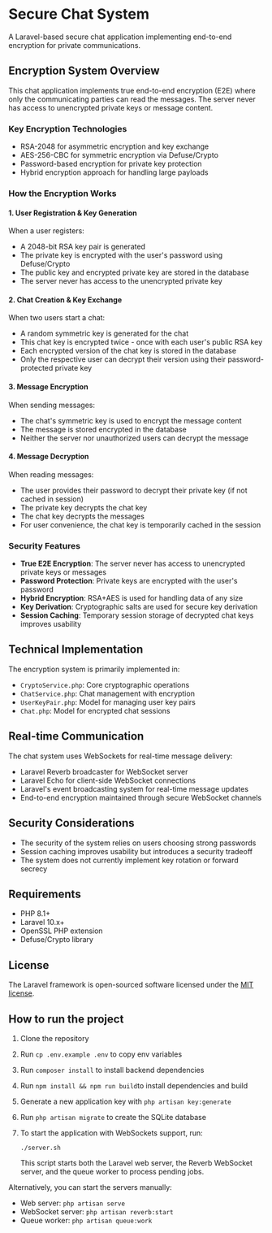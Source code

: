 # Secure Chat System

A Laravel-based secure chat application implementing end-to-end encryption for private communications.

## Encryption System Overview

This chat application implements true end-to-end encryption (E2E) where only the communicating parties can read the messages. The server never has access to unencrypted private keys or message content.

### Key Encryption Technologies

- RSA-2048 for asymmetric encryption and key exchange
- AES-256-CBC for symmetric encryption via Defuse/Crypto
- Password-based encryption for private key protection
- Hybrid encryption approach for handling large payloads

### How the Encryption Works

#### 1. User Registration & Key Generation

When a user registers:
- A 2048-bit RSA key pair is generated
- The private key is encrypted with the user's password using Defuse/Crypto
- The public key and encrypted private key are stored in the database
- The server never has access to the unencrypted private key

#### 2. Chat Creation & Key Exchange

When two users start a chat:
- A random symmetric key is generated for the chat
- This chat key is encrypted twice - once with each user's public RSA key
- Each encrypted version of the chat key is stored in the database
- Only the respective user can decrypt their version using their password-protected private key

#### 3. Message Encryption

When sending messages:
- The chat's symmetric key is used to encrypt the message content
- The message is stored encrypted in the database
- Neither the server nor unauthorized users can decrypt the message

#### 4. Message Decryption

When reading messages:
- The user provides their password to decrypt their private key (if not cached in session)
- The private key decrypts the chat key
- The chat key decrypts the messages
- For user convenience, the chat key is temporarily cached in the session

### Security Features

- **True E2E Encryption**: The server never has access to unencrypted private keys or messages
- **Password Protection**: Private keys are encrypted with the user's password
- **Hybrid Encryption**: RSA+AES is used for handling data of any size
- **Key Derivation**: Cryptographic salts are used for secure key derivation
- **Session Caching**: Temporary session storage of decrypted chat keys improves usability

## Technical Implementation

The encryption system is primarily implemented in:
- `CryptoService.php`: Core cryptographic operations
- `ChatService.php`: Chat management with encryption
- `UserKeyPair.php`: Model for managing user key pairs
- `Chat.php`: Model for encrypted chat sessions

## Real-time Communication

The chat system uses WebSockets for real-time message delivery:
- Laravel Reverb broadcaster for WebSocket server
- Laravel Echo for client-side WebSocket connections
- Laravel's event broadcasting system for real-time message updates
- End-to-end encryption maintained through secure WebSocket channels

## Security Considerations

- The security of the system relies on users choosing strong passwords
- Session caching improves usability but introduces a security tradeoff
- The system does not currently implement key rotation or forward secrecy

## Requirements

- PHP 8.1+
- Laravel 10.x+
- OpenSSL PHP extension
- Defuse/Crypto library

## License

The Laravel framework is open-sourced software licensed under the [MIT license](https://opensource.org/licenses/MIT).

## How to run the project

1. Clone the repository
2. Run `cp .env.example .env` to copy env variables
3. Run `composer install` to install backend dependencies
4. Run `npm install && npm run build`to install dependencies and build
5. Generate a new application key with `php artisan key:generate`
6. Run `php artisan migrate` to create the SQLite database
7. To start the application with WebSockets support, run:

   ```
   ./server.sh
   ```
   This script starts both the Laravel web server, the Reverb WebSocket server, and the queue worker to process pending jobs.

Alternatively, you can start the servers manually:
- Web server: `php artisan serve`
- WebSocket server: `php artisan reverb:start`
- Queue worker: `php artisan queue:work`
